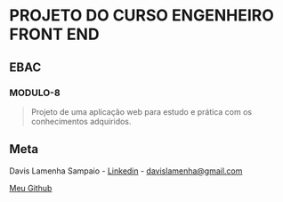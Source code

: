 # PROJETO DO CURSO ENGENHEIRO FRONT END

## EBAC

### MODULO-8

> Projeto de uma aplicação web para estudo e prática com os conhecimentos adquiridos.

## Meta

Davis Lamenha Sampaio - [Linkedin](https://www.linkedin.com/in/davislamenha/) - davislamenha@gmail.com

[Meu Github](https://github.com/davislamenha)
